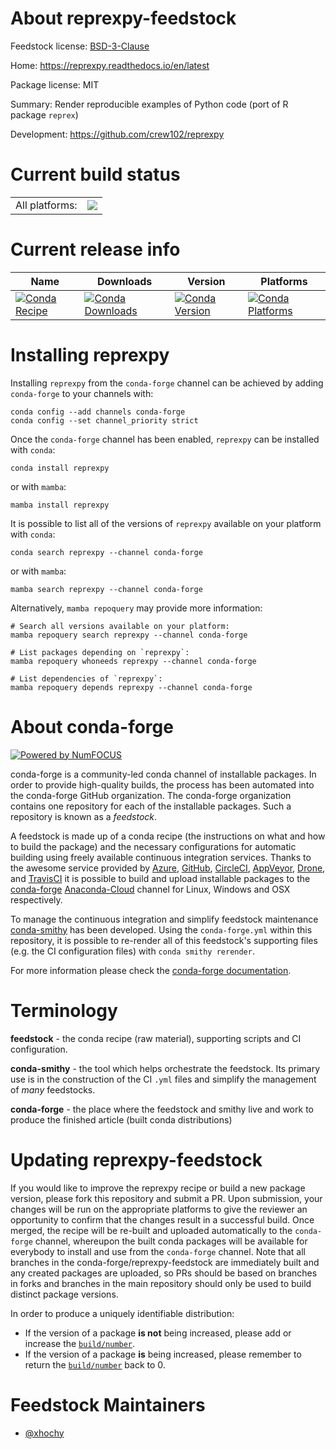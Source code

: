 About reprexpy-feedstock
========================

Feedstock license: [BSD-3-Clause](https://github.com/conda-forge/reprexpy-feedstock/blob/main/LICENSE.txt)

Home: https://reprexpy.readthedocs.io/en/latest

Package license: MIT

Summary: Render reproducible examples of Python code (port of R package `reprex`)

Development: https://github.com/crew102/reprexpy

Current build status
====================


<table><tr><td>All platforms:</td>
    <td>
      <a href="https://dev.azure.com/conda-forge/feedstock-builds/_build/latest?definitionId=6552&branchName=main">
        <img src="https://dev.azure.com/conda-forge/feedstock-builds/_apis/build/status/reprexpy-feedstock?branchName=main">
      </a>
    </td>
  </tr>
</table>

Current release info
====================

| Name | Downloads | Version | Platforms |
| --- | --- | --- | --- |
| [![Conda Recipe](https://img.shields.io/badge/recipe-reprexpy-green.svg)](https://anaconda.org/conda-forge/reprexpy) | [![Conda Downloads](https://img.shields.io/conda/dn/conda-forge/reprexpy.svg)](https://anaconda.org/conda-forge/reprexpy) | [![Conda Version](https://img.shields.io/conda/vn/conda-forge/reprexpy.svg)](https://anaconda.org/conda-forge/reprexpy) | [![Conda Platforms](https://img.shields.io/conda/pn/conda-forge/reprexpy.svg)](https://anaconda.org/conda-forge/reprexpy) |

Installing reprexpy
===================

Installing `reprexpy` from the `conda-forge` channel can be achieved by adding `conda-forge` to your channels with:

```
conda config --add channels conda-forge
conda config --set channel_priority strict
```

Once the `conda-forge` channel has been enabled, `reprexpy` can be installed with `conda`:

```
conda install reprexpy
```

or with `mamba`:

```
mamba install reprexpy
```

It is possible to list all of the versions of `reprexpy` available on your platform with `conda`:

```
conda search reprexpy --channel conda-forge
```

or with `mamba`:

```
mamba search reprexpy --channel conda-forge
```

Alternatively, `mamba repoquery` may provide more information:

```
# Search all versions available on your platform:
mamba repoquery search reprexpy --channel conda-forge

# List packages depending on `reprexpy`:
mamba repoquery whoneeds reprexpy --channel conda-forge

# List dependencies of `reprexpy`:
mamba repoquery depends reprexpy --channel conda-forge
```


About conda-forge
=================

[![Powered by
NumFOCUS](https://img.shields.io/badge/powered%20by-NumFOCUS-orange.svg?style=flat&colorA=E1523D&colorB=007D8A)](https://numfocus.org)

conda-forge is a community-led conda channel of installable packages.
In order to provide high-quality builds, the process has been automated into the
conda-forge GitHub organization. The conda-forge organization contains one repository
for each of the installable packages. Such a repository is known as a *feedstock*.

A feedstock is made up of a conda recipe (the instructions on what and how to build
the package) and the necessary configurations for automatic building using freely
available continuous integration services. Thanks to the awesome service provided by
[Azure](https://azure.microsoft.com/en-us/services/devops/), [GitHub](https://github.com/),
[CircleCI](https://circleci.com/), [AppVeyor](https://www.appveyor.com/),
[Drone](https://cloud.drone.io/welcome), and [TravisCI](https://travis-ci.com/)
it is possible to build and upload installable packages to the
[conda-forge](https://anaconda.org/conda-forge) [Anaconda-Cloud](https://anaconda.org/)
channel for Linux, Windows and OSX respectively.

To manage the continuous integration and simplify feedstock maintenance
[conda-smithy](https://github.com/conda-forge/conda-smithy) has been developed.
Using the ``conda-forge.yml`` within this repository, it is possible to re-render all of
this feedstock's supporting files (e.g. the CI configuration files) with ``conda smithy rerender``.

For more information please check the [conda-forge documentation](https://conda-forge.org/docs/).

Terminology
===========

**feedstock** - the conda recipe (raw material), supporting scripts and CI configuration.

**conda-smithy** - the tool which helps orchestrate the feedstock.
                   Its primary use is in the construction of the CI ``.yml`` files
                   and simplify the management of *many* feedstocks.

**conda-forge** - the place where the feedstock and smithy live and work to
                  produce the finished article (built conda distributions)


Updating reprexpy-feedstock
===========================

If you would like to improve the reprexpy recipe or build a new
package version, please fork this repository and submit a PR. Upon submission,
your changes will be run on the appropriate platforms to give the reviewer an
opportunity to confirm that the changes result in a successful build. Once
merged, the recipe will be re-built and uploaded automatically to the
`conda-forge` channel, whereupon the built conda packages will be available for
everybody to install and use from the `conda-forge` channel.
Note that all branches in the conda-forge/reprexpy-feedstock are
immediately built and any created packages are uploaded, so PRs should be based
on branches in forks and branches in the main repository should only be used to
build distinct package versions.

In order to produce a uniquely identifiable distribution:
 * If the version of a package **is not** being increased, please add or increase
   the [``build/number``](https://docs.conda.io/projects/conda-build/en/latest/resources/define-metadata.html#build-number-and-string).
 * If the version of a package **is** being increased, please remember to return
   the [``build/number``](https://docs.conda.io/projects/conda-build/en/latest/resources/define-metadata.html#build-number-and-string)
   back to 0.

Feedstock Maintainers
=====================

* [@xhochy](https://github.com/xhochy/)

